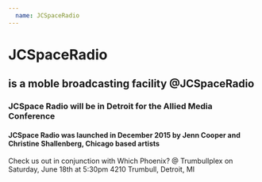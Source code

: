 ```yaml
---
  name: JCSpaceRadio
---
```


# JCSpaceRadio

## is a moble broadcasting facility @JCSpaceRadio

### JCSpace Radio will be in Detroit for the Allied Media Conference 

#### JCSpace Radio was launched in December 2015 by Jenn Cooper and Christine Shallenberg, Chicago based artists

Check us out in conjunction with Which Phoenix? @ Trumbullplex on Saturday, June 18th at 5:30pm
4210 Trumbull, Detroit, MI

